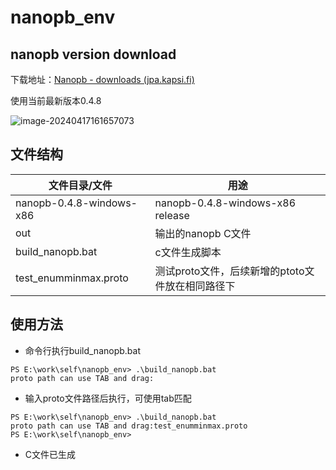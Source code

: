 # nanopb_env



## nanopb version download

下载地址：[Nanopb - downloads (jpa.kapsi.fi)](https://jpa.kapsi.fi/nanopb/download/)

使用当前最新版本0.4.8

![image-20240417161657073](C:\Users\woan\AppData\Roaming\Typora\typora-user-images\image-20240417161657073.png)







## 文件结构

| 文件目录/文件            | 用途                                             |
| ------------------------ | ------------------------------------------------ |
| nanopb-0.4.8-windows-x86 | nanopb-0.4.8-windows-x86 release                 |
| out                      | 输出的nanopb C文件                               |
| build_nanopb.bat         | c文件生成脚本                                    |
| test_enumminmax.proto    | 测试proto文件，后续新增的ptoto文件放在相同路径下 |



## 使用方法

- 命令行执行build_nanopb.bat

```
PS E:\work\self\nanopb_env> .\build_nanopb.bat
proto path can use TAB and drag:
```



- 输入proto文件路径后执行，可使用tab匹配

```
PS E:\work\self\nanopb_env> .\build_nanopb.bat
proto path can use TAB and drag:test_enumminmax.proto
PS E:\work\self\nanopb_env>
```



- C文件已生成

